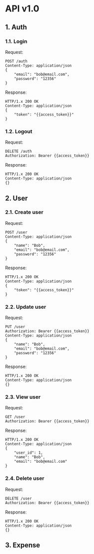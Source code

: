 # API v1.0

## 1. Auth
### 1.1. Login

Request:
```
POST /auth
Content-Type: application/json
{
    "email": "bob@email.com",
    "password": "12356"
}
```

Response:
```
HTTP/1.x 200 OK
Content-Type: application/json
{
    "token": "{{access_token}}"
}
```

### 1.2. Logout

Request:
```
DELETE /auth
Authorization: Bearer {{access_token}}
```

Response:
```
HTTP/1.x 200 OK
Content-Type: application/json
{}
```

## 2. User

### 2.1. Create user

Request:
```
POST /user
Content-Type: application/json
{
    "name": "Bob",
    "email": "bob@email.com",
    "password": "12356"
}
```

Response:
```
HTTP/1.x 200 OK
Content-Type: application/json
{
    "token": "{{access_token}}"
}
```

### 2.2. Update user

Request:
```
PUT /user
Authorization: Bearer {{access_token}}
Content-Type: application/json
{
    "name": "Bob",
    "email": "bob@email.com",
    "password": "12356"
}
```

Response:
```
HTTP/1.x 200 OK
Content-Type: application/json
{}
```

### 2.3. View user

Request:
```
GET /user
Authorization: Bearer {{access_token}}
```

Response:
```
HTTP/1.x 200 OK
Content-Type: application/json
{
    "user_id": 1,
    "name": "Bob",
    "email": "bob@email.com"
}
```

### 2.4. Delete user

Request:
```
DELETE /user
Authorization: Bearer {{access_token}}
```

Response:
```
HTTP/1.x 200 OK
Content-Type: application/json
{}
```

## 3. Expense

